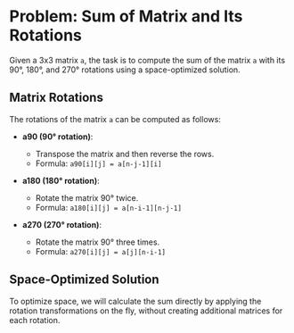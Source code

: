 

# Problem: Sum of Matrix and Its Rotations

Given a 3x3 matrix `a`, the task is to compute the sum of the matrix `a` with its 90°, 180°, and 270° rotations using a space-optimized solution.

## Matrix Rotations

The rotations of the matrix `a` can be computed as follows:

- **a90 (90° rotation)**:
  - Transpose the matrix and then reverse the rows.
  - Formula: `a90[i][j] = a[n-j-1][i]`

- **a180 (180° rotation)**:
  - Rotate the matrix 90° twice.
  - Formula: `a180[i][j] = a[n-i-1][n-j-1]`

- **a270 (270° rotation)**:
  - Rotate the matrix 90° three times.
  - Formula: `a270[i][j] = a[j][n-i-1]`

## Space-Optimized Solution

To optimize space, we will calculate the sum directly by applying the rotation transformations on the fly, without creating additional matrices for each rotation.
